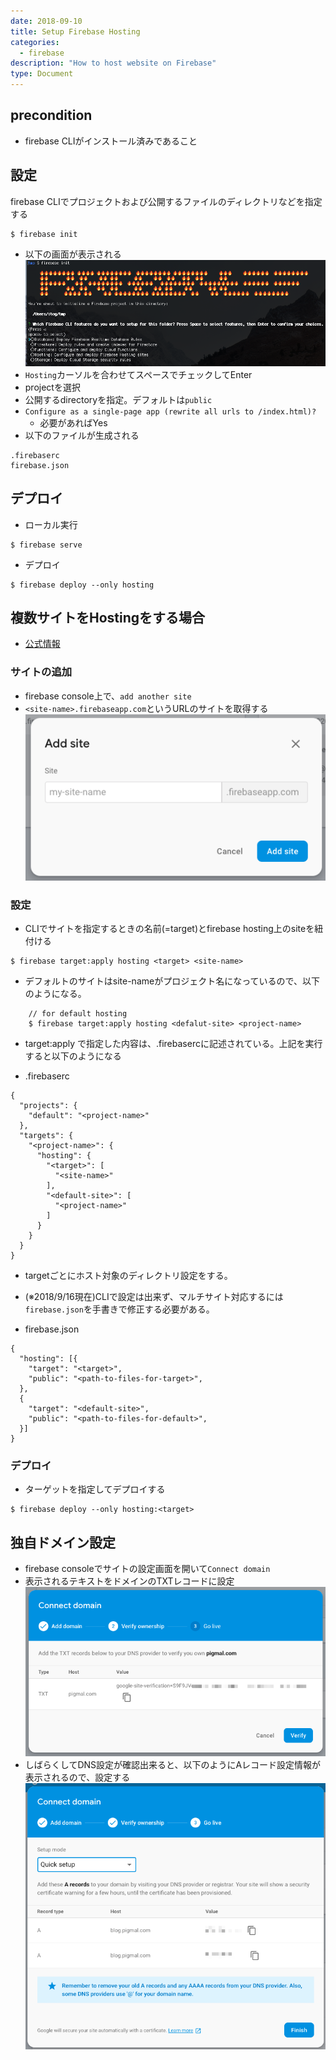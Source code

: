 ```yaml
---
date: 2018-09-10
title: Setup Firebase Hosting
categories:
  - firebase
description: "How to host website on Firebase"
type: Document
---
```


## precondition
- firebase CLIがインストール済みであること

## 設定
firebase CLIでプロジェクトおよび公開するファイルのディレクトリなどを指定する
```
$ firebase init
```
- 以下の画面が表示される
![Firebase CLI init](/images/post/firebase-cli-init.png)
- `Hosting`カーソルを合わせてスペースでチェックしてEnter
- projectを選択
- 公開するdirectoryを指定。デフォルトは`public`
- `Configure as a single-page app (rewrite all urls to /index.html)?`
  - 必要があればYes
- 以下のファイルが生成される

```
.firebaserc
firebase.json
```

## デプロイ
- ローカル実行
```
$ firebase serve
```
- デプロイ
```
$ firebase deploy --only hosting
```

## 複数サイトをHostingをする場合
- [公式情報](https://firebase.google.com/docs/hosting/multisites)

### サイトの追加
- firebase console上で、`add another site`
- `<site-name>.firebaseapp.com`というURLのサイトを取得する
![Firebase Hosting add site](/images/post/firebase-hosting-add-site.png)

### 設定


- CLIでサイトを指定するときの名前(=target)とfirebase hosting上のsiteを紐付ける
```
$ firebase target:apply hosting <target> <site-name>
```

- デフォルトのサイトはsite-nameがプロジェクト名になっているので、以下のようになる。
```
    // for default hosting
    $ firebase target:apply hosting <defalut-site> <project-name>
```

- target:apply で指定した内容は、.firebasercに記述されている。上記を実行すると以下のようになる

- .firebaserc
```
{
  "projects": {
    "default": "<project-name>"
  },
  "targets": {
    "<project-name>": {
      "hosting": {
        "<target>": [
          "<site-name>"
        ],
        "<default-site>": [
          "<project-name>"
        ]
      }
    }
  }
}
```

- targetごとにホスト対象のディレクトリ設定をする。
- (※2018/9/16現在)CLIで設定は出来ず、マルチサイト対応するには`firebase.json`を手書きで修正する必要がある。

- firebase.json
```
{
  "hosting": [{
    "target": "<target>",
    "public": "<path-to-files-for-target>",
  },
  {
    "target": "<default-site>",
    "public": "<path-to-files-for-default>",
  }]
}
```

### デプロイ

- ターゲットを指定してデプロイする
```
$ firebase deploy --only hosting:<target>
```

## 独自ドメイン設定
- firebase consoleでサイトの設定画面を開いて`Connect domain`
- 表示されるテキストをドメインのTXTレコードに設定
![Firebase Hosting original domain](/images/post/firebase-hosting-domain.png)
- しばらくしてDNS設定が確認出来ると、以下のようにAレコード設定情報が表示されるので、設定する
![Firebase Hosting original domain](/images/post/firebase-hosting-domain2.png)
